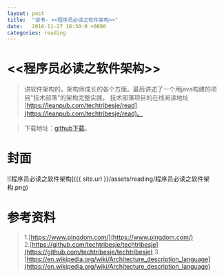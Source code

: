```yaml
---
layout: post
title:  "读书- <<程序员必读之软件架构>>"
date:   2016-11-27 16:30:0 +0800
categories: reading
---
```


# <<程序员必读之软件架构>>    
>讲软件架构的，架构师成长的各个方面。最后讲述了一个用java构建的项目"技术部落"的架构完整实践，
技术部落项目的在线阅读地址 [https://leanpub.com/techtribesje/read](https://leanpub.com/techtribesje/read)。  

>下载地址：[github下载](https://github.com/robertzhai/ebooks/blob/master/Architecture/%E7%A8%8B%E5%BA%8F%E5%91%98%E5%BF%85%E8%AF%BB%E4%B9%8B%E8%BD%AF%E4%BB%B6%E6%9E%B6%E6%9E%84.epub)。
 
# 封面
![程序员必读之软件架构]({{ site.url }}/assets/reading/程序员必读之软件架构.png)

# 参考资料  
>1.[https://www.pingdom.com/](https://www.pingdom.com/)  
>2.[https://github.com/techtribesje/techtribesje](https://github.com/techtribesje/techtribesje)
>3.[https://en.wikipedia.org/wiki/Architecture_description_language](https://en.wikipedia.org/wiki/Architecture_description_language)

